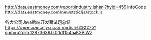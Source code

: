 http://data.eastmoney.com/report/industry.jshtml?hyid=459
infoCode
http://data.eastmoney.com/newstatic/js/stock.js

各大公司Java后端开发面试题总结
https://developer.aliyun.com/article/292275?spm=a2c6h.12873639.0.0.1df154aaK3BlWz
